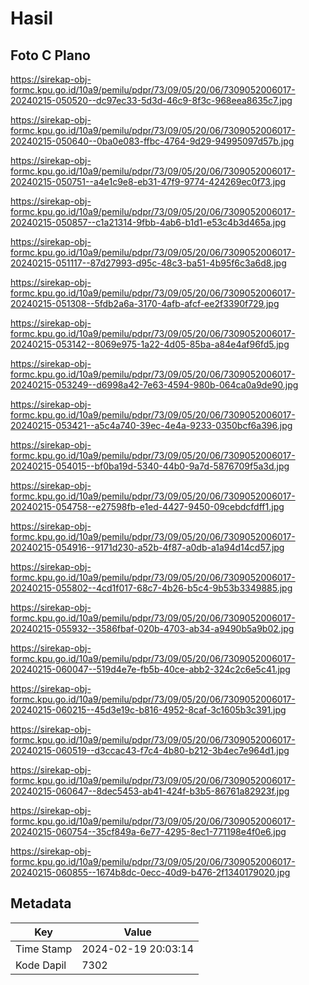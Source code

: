 # Hasil

## Foto C Plano

https://sirekap-obj-formc.kpu.go.id/10a9/pemilu/pdpr/73/09/05/20/06/7309052006017-20240215-050520--dc97ec33-5d3d-46c9-8f3c-968eea8635c7.jpg

https://sirekap-obj-formc.kpu.go.id/10a9/pemilu/pdpr/73/09/05/20/06/7309052006017-20240215-050640--0ba0e083-ffbc-4764-9d29-94995097d57b.jpg

https://sirekap-obj-formc.kpu.go.id/10a9/pemilu/pdpr/73/09/05/20/06/7309052006017-20240215-050751--a4e1c9e8-eb31-47f9-9774-424269ec0f73.jpg

https://sirekap-obj-formc.kpu.go.id/10a9/pemilu/pdpr/73/09/05/20/06/7309052006017-20240215-050857--c1a21314-9fbb-4ab6-b1d1-e53c4b3d465a.jpg

https://sirekap-obj-formc.kpu.go.id/10a9/pemilu/pdpr/73/09/05/20/06/7309052006017-20240215-051117--87d27993-d95c-48c3-ba51-4b95f6c3a6d8.jpg

https://sirekap-obj-formc.kpu.go.id/10a9/pemilu/pdpr/73/09/05/20/06/7309052006017-20240215-051308--5fdb2a6a-3170-4afb-afcf-ee2f3390f729.jpg

https://sirekap-obj-formc.kpu.go.id/10a9/pemilu/pdpr/73/09/05/20/06/7309052006017-20240215-053142--8069e975-1a22-4d05-85ba-a84e4af96fd5.jpg

https://sirekap-obj-formc.kpu.go.id/10a9/pemilu/pdpr/73/09/05/20/06/7309052006017-20240215-053249--d6998a42-7e63-4594-980b-064ca0a9de90.jpg

https://sirekap-obj-formc.kpu.go.id/10a9/pemilu/pdpr/73/09/05/20/06/7309052006017-20240215-053421--a5c4a740-39ec-4e4a-9233-0350bcf6a396.jpg

https://sirekap-obj-formc.kpu.go.id/10a9/pemilu/pdpr/73/09/05/20/06/7309052006017-20240215-054015--bf0ba19d-5340-44b0-9a7d-5876709f5a3d.jpg

https://sirekap-obj-formc.kpu.go.id/10a9/pemilu/pdpr/73/09/05/20/06/7309052006017-20240215-054758--e27598fb-e1ed-4427-9450-09cebdcfdff1.jpg

https://sirekap-obj-formc.kpu.go.id/10a9/pemilu/pdpr/73/09/05/20/06/7309052006017-20240215-054916--9171d230-a52b-4f87-a0db-a1a94d14cd57.jpg

https://sirekap-obj-formc.kpu.go.id/10a9/pemilu/pdpr/73/09/05/20/06/7309052006017-20240215-055802--4cd1f017-68c7-4b26-b5c4-9b53b3349885.jpg

https://sirekap-obj-formc.kpu.go.id/10a9/pemilu/pdpr/73/09/05/20/06/7309052006017-20240215-055932--3586fbaf-020b-4703-ab34-a9490b5a9b02.jpg

https://sirekap-obj-formc.kpu.go.id/10a9/pemilu/pdpr/73/09/05/20/06/7309052006017-20240215-060047--519d4e7e-fb5b-40ce-abb2-324c2c6e5c41.jpg

https://sirekap-obj-formc.kpu.go.id/10a9/pemilu/pdpr/73/09/05/20/06/7309052006017-20240215-060215--45d3e19c-b816-4952-8caf-3c1605b3c391.jpg

https://sirekap-obj-formc.kpu.go.id/10a9/pemilu/pdpr/73/09/05/20/06/7309052006017-20240215-060519--d3ccac43-f7c4-4b80-b212-3b4ec7e964d1.jpg

https://sirekap-obj-formc.kpu.go.id/10a9/pemilu/pdpr/73/09/05/20/06/7309052006017-20240215-060647--8dec5453-ab41-424f-b3b5-86761a82923f.jpg

https://sirekap-obj-formc.kpu.go.id/10a9/pemilu/pdpr/73/09/05/20/06/7309052006017-20240215-060754--35cf849a-6e77-4295-8ec1-771198e4f0e6.jpg

https://sirekap-obj-formc.kpu.go.id/10a9/pemilu/pdpr/73/09/05/20/06/7309052006017-20240215-060855--1674b8dc-0ecc-40d9-b476-2f1340179020.jpg


## Metadata

| Key        | Value               |
| ---------- | ------------------- |
| Time Stamp | 2024-02-19 20:03:14 |
| Kode Dapil | 7302                |



